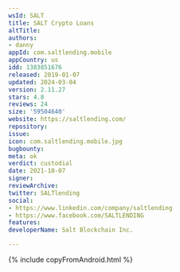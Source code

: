 ```yaml
---
wsId: SALT
title: SALT Crypto Loans
altTitle: 
authors:
- danny
appId: com.saltlending.mobile
appCountry: us
idd: 1383851676
released: 2019-01-07
updated: 2024-03-04
version: 2.11.27
stars: 4.8
reviews: 24
size: '59504640'
website: https://saltlending.com/
repository: 
issue: 
icon: com.saltlending.mobile.jpg
bugbounty: 
meta: ok
verdict: custodial
date: 2021-10-07
signer: 
reviewArchive: 
twitter: SALTlending
social:
- https://www.linkedin.com/company/saltlending
- https://www.facebook.com/SALTLENDING
features: 
developerName: Salt Blockchain Inc.

---
```


{% include copyFromAndroid.html %}
